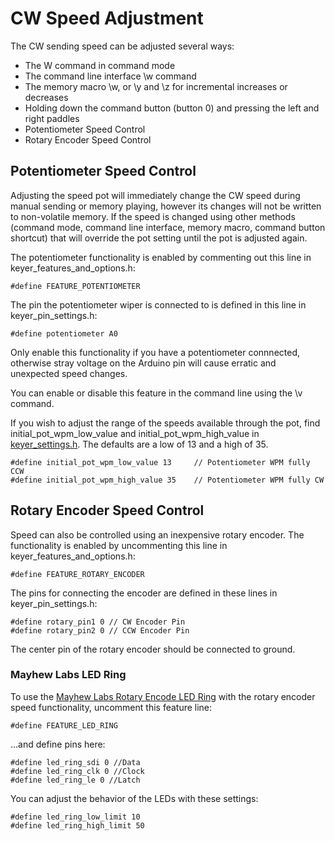 # CW Speed Adjustment

The CW sending speed can be adjusted several ways:

* The W command in command mode
* The command line interface \w command
* The memory macro \w, or \y and \z for incremental increases or decreases
* Holding down the command button (button 0) and pressing the left and right paddles
* Potentiometer Speed Control
* Rotary Encoder Speed Control

## Potentiometer Speed Control

Adjusting the speed pot will immediately change the CW speed during manual sending or memory playing, however its changes will not be written to non-volatile memory.  If the speed is changed using other methods (command mode, command line interface, memory macro, command button shortcut) that will override the pot setting until the pot is adjusted again.

The potentiometer functionality is enabled by commenting out this line in keyer_features_and_options.h:

    #define FEATURE_POTENTIOMETER

The pin the potentiometer wiper is connected to is defined in this line in keyer_pin_settings.h:

    #define potentiometer A0

Only enable this functionality if you have a potentiometer connnected, otherwise stray voltage on the Arduino pin will cause erratic and unexpected speed changes.

You can enable or disable this feature in the command line using the \v command.

If you wish to adjust the range of the speeds available through the pot, find initial_pot_wpm_low_value and initial_pot_wpm_high_value in [keyer_settings.h](https://github.com/k3ng/k3ng_cw_keyer/blob/master/keyer_settings.h). The defaults are a low of 13 and a high of 35.

    #define initial_pot_wpm_low_value 13     // Potentiometer WPM fully CCW
    #define initial_pot_wpm_high_value 35    // Potentiometer WPM fully CW

## Rotary Encoder Speed Control

Speed can also be controlled using an inexpensive rotary encoder.  The functionality is enabled by uncommenting this line in keyer_features_and_options.h:

    #define FEATURE_ROTARY_ENCODER

The pins for connecting the encoder are defined in these lines in keyer_pin_settings.h:

    #define rotary_pin1 0 // CW Encoder Pin
    #define rotary_pin2 0 // CCW Encoder Pin

The center pin of the rotary encoder should be connected to ground.

### Mayhew Labs LED Ring

To use the [Mayhew Labs Rotary Encode LED Ring](http://mayhewlabs.com/products/rotary-encoder-led-ring) with the rotary encoder speed functionality, uncomment this feature line:

    #define FEATURE_LED_RING

…and define pins here:

    #define led_ring_sdi 0 //Data
    #define led_ring_clk 0 //Clock
    #define led_ring_le 0 //Latch

You can adjust the behavior of the LEDs with these settings:

    #define led_ring_low_limit 10
    #define led_ring_high_limit 50
